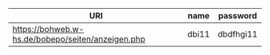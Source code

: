 | URI                                               | name  | password  |
| ------------------------------------------------- | ----- | --------- |
| https://bohweb.w-hs.de/bobepo/seiten/anzeigen.php | dbi11 | dbdfhgi11 |
